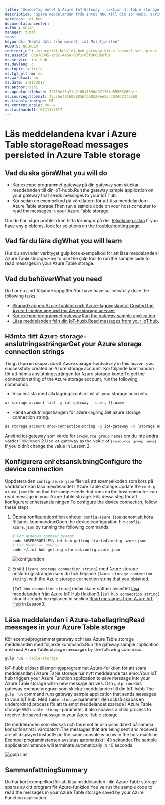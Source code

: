 ```yaml
---
title: 'SensorTag enhet & Azure IoT-Gateway - Lektion 4: Table storage | Microsoft Docs'
description: "Spara meddelanden från Intel NUC till din IoT-hubb, skriva dem till Azure Table storage och läses sedan från molnet."
services: iot-hub
documentationcenter: 
author: shizn
manager: timtl
tags: 
keywords: "Hämta data från molnet, iot Molntjänsten"
ROBOTS: NOINDEX
redirect_url: /azure/iot-hub/iot-hub-gateway-kit-c-lesson1-set-up-nuc
ms.assetid: 8ca78045-ad92-4a6a-90f1-05f9668e6f0e
ms.service: iot-hub
ms.devlang: c
ms.topic: article
ms.tgt_pltfrm: na
ms.workload: na
ms.date: 3/21/2017
ms.author: xshi
ms.openlocfilehash: 72659ef3a7fd2f6011590d37176fd05503269aff
ms.sourcegitcommit: f537befafb079256fba0529ee554c034d73f36b0
ms.translationtype: MT
ms.contentlocale: sv-SE
ms.lasthandoff: 07/11/2017
---
```

# <a name="read-messages-persisted-in-azure-table-storage"></a><span data-ttu-id="1399e-104">Läs meddelandena kvar i Azure Table storage</span><span class="sxs-lookup"><span data-stu-id="1399e-104">Read messages persisted in Azure Table storage</span></span>

## <a name="what-you-will-do"></a><span data-ttu-id="1399e-105">Vad du ska göra</span><span class="sxs-lookup"><span data-stu-id="1399e-105">What you will do</span></span>

- <span data-ttu-id="1399e-106">Kör exempelprogrammet gateway på din gateway som skickar meddelanden till din IoT-hubb.</span><span class="sxs-lookup"><span data-stu-id="1399e-106">Run the gateway sample application on your gateway that sends messages to your IoT hub.</span></span>
- <span data-ttu-id="1399e-107">Kör sedan en exempelkod på värddatorn för att läsa meddelanden i Azure Table storage.</span><span class="sxs-lookup"><span data-stu-id="1399e-107">Then run a sample code on your host computer to read the messages in your Azure Table storage.</span></span> 

<span data-ttu-id="1399e-108">Om du har några problem kan hitta lösningar på den [felsökning sidan](iot-hub-gateway-kit-c-troubleshooting.md).</span><span class="sxs-lookup"><span data-stu-id="1399e-108">If you have any problems, look for solutions on the [troubleshooting page](iot-hub-gateway-kit-c-troubleshooting.md).</span></span>

## <a name="what-you-will-learn"></a><span data-ttu-id="1399e-109">Vad får du lära dig</span><span class="sxs-lookup"><span data-stu-id="1399e-109">What you will learn</span></span>

<span data-ttu-id="1399e-110">Hur du använder verktyget gulp köra exempelkod för att läsa meddelanden i Azure Table storage.</span><span class="sxs-lookup"><span data-stu-id="1399e-110">How to use the gulp tool to run the sample code to read messages in your Azure Table storage.</span></span>

## <a name="what-you-need"></a><span data-ttu-id="1399e-111">Vad du behöver</span><span class="sxs-lookup"><span data-stu-id="1399e-111">What you need</span></span>

<span data-ttu-id="1399e-112">Du har nu gjort följande uppgifter:</span><span class="sxs-lookup"><span data-stu-id="1399e-112">You have have successfully done the following tasks:</span></span>

- <span data-ttu-id="1399e-113">[Skapade appen Azure-funktion och Azure-lagringskontot](iot-hub-gateway-kit-c-lesson4-deploy-resource-manager-template.md).</span><span class="sxs-lookup"><span data-stu-id="1399e-113">[Created the Azure function app and the Azure storage account](iot-hub-gateway-kit-c-lesson4-deploy-resource-manager-template.md).</span></span>
- <span data-ttu-id="1399e-114">[Kör exempelprogrammet gateway](iot-hub-gateway-kit-c-lesson3-configure-ble-app.md).</span><span class="sxs-lookup"><span data-stu-id="1399e-114">[Run the gateway sample application](iot-hub-gateway-kit-c-lesson3-configure-ble-app.md).</span></span>
- <span data-ttu-id="1399e-115">[Läsa meddelanden från din IoT-hubb](iot-hub-gateway-kit-c-lesson3-read-messages-from-hub.md).</span><span class="sxs-lookup"><span data-stu-id="1399e-115">[Read messages from your IoT hub](iot-hub-gateway-kit-c-lesson3-read-messages-from-hub.md).</span></span>

## <a name="get-your-azure-storage-connection-strings"></a><span data-ttu-id="1399e-116">Hämta ditt Azure storage-anslutningssträngar</span><span class="sxs-lookup"><span data-stu-id="1399e-116">Get your Azure storage connection strings</span></span>

<span data-ttu-id="1399e-117">Tidigt i kursen skapat du ett Azure storage-konto.</span><span class="sxs-lookup"><span data-stu-id="1399e-117">Early in this lesson, you successfully created an Azure storage account.</span></span> <span data-ttu-id="1399e-118">Kör följande kommandon för att hämta anslutningssträngen för Azure storage-konto:</span><span class="sxs-lookup"><span data-stu-id="1399e-118">To get the connection string of the Azure storage account, run the following commands:</span></span>

* <span data-ttu-id="1399e-119">Visa en lista med alla lagringskonton.</span><span class="sxs-lookup"><span data-stu-id="1399e-119">List all your storage accounts.</span></span>

```bash
az storage account list -g iot-gateway --query [].name
```

* <span data-ttu-id="1399e-120">Hämta anslutningssträngen för azure-lagring.</span><span class="sxs-lookup"><span data-stu-id="1399e-120">Get azure storage connection string.</span></span>

```bash
az storage account show-connection-string -g iot-gateway -n {storage name}
```

<span data-ttu-id="1399e-121">Använd iot-gateway som värde för `{resource group name}` om du inte ändra värdet i lektionen 2.</span><span class="sxs-lookup"><span data-stu-id="1399e-121">Use iot-gateway as the value of `{resource group name}` if you didn't change the value in Lesson 2.</span></span>

## <a name="configure-the-device-connection"></a><span data-ttu-id="1399e-122">Konfigurera enhetsanslutning</span><span class="sxs-lookup"><span data-stu-id="1399e-122">Configure the device connection</span></span>

<span data-ttu-id="1399e-123">Uppdatera den `config-azure.json` filen så att exempelkoden som körs på värddatorn kan läsa meddelandet i Azure Table storage.</span><span class="sxs-lookup"><span data-stu-id="1399e-123">Update the `config-azure.json` file so that the sample code that runs on the host computer can read message in your Azure Table storage.</span></span> <span data-ttu-id="1399e-124">Följ dessa steg för att konfigurera enhetsanslutningen:</span><span class="sxs-lookup"><span data-stu-id="1399e-124">To configure the device connection, follow these steps:</span></span>

1. <span data-ttu-id="1399e-125">Öppna konfigurationsfilen enheten `config-azure.json` genom att köra följande kommandon:</span><span class="sxs-lookup"><span data-stu-id="1399e-125">Open the device configuration file `config-azure.json` by running the following commands:</span></span>

   ```bash
   # For Windows command prompt
   code %USERPROFILE%\.iot-hub-getting-started\config-azure.json
   # For MacOS or Ubuntu
   code ~/.iot-hub-getting-started/config-azure.json
   ```

   ![konfiguration](media/iot-hub-gateway-kit-lessons/lesson4/config_azure.png)

2. <span data-ttu-id="1399e-127">Ersätt `[Azure storage connection string]` med Azure storage-anslutningssträngen som du fick.</span><span class="sxs-lookup"><span data-stu-id="1399e-127">Replace `[Azure storage connection string]` with the Azure storage connection string that you obtained.</span></span>

   <span data-ttu-id="1399e-128">`[IoT hub connection string]`redan ska ersättas i avsnittet [läsa meddelanden från Azure IoT Hub](iot-hub-gateway-kit-c-lesson3-read-messages-from-hub.md) i lektion3.</span><span class="sxs-lookup"><span data-stu-id="1399e-128">`[IoT hub connection string]` should already be replaced in section [Read messages from Azure IoT Hub](iot-hub-gateway-kit-c-lesson3-read-messages-from-hub.md) in Lesson3.</span></span>

## <a name="read-messages-in-your-azure-table-storage"></a><span data-ttu-id="1399e-129">Läsa meddelanden i Azure-tabellagring</span><span class="sxs-lookup"><span data-stu-id="1399e-129">Read messages in your Azure Table storage</span></span>

<span data-ttu-id="1399e-130">Kör exempelprogrammet gateway och läsa Azure Table storage meddelanden med följande kommando:</span><span class="sxs-lookup"><span data-stu-id="1399e-130">Run the gateway sample application and read Azure Table storage messages by the following command:</span></span>

```bash
gulp run --table-storage
```

<span data-ttu-id="1399e-131">IoT-hubb utlöser tillämpningsprogrammet Azure-funktion för att spara meddelanden i Azure Table storage när nytt meddelande tas emot.</span><span class="sxs-lookup"><span data-stu-id="1399e-131">Your IoT hub triggers your Azure Function application to save message into your Azure Table storage when new message arrives.</span></span>
<span data-ttu-id="1399e-132">Den `gulp run` körs gateway exempelprogram som skickar meddelanden till din IoT-hubb.</span><span class="sxs-lookup"><span data-stu-id="1399e-132">The `gulp run` command runs gateway sample application that sends messages to your IoT hub.</span></span> <span data-ttu-id="1399e-133">Med `table-storage` parameter, den också skapas en underordnad process för att ta emot meddelandet sparade i Azure Table storage.</span><span class="sxs-lookup"><span data-stu-id="1399e-133">With `table-storage` parameter, it also spawns a child process to receive the saved message in your Azure Table storage.</span></span>

<span data-ttu-id="1399e-134">De meddelanden som skickas och tas emot är alla visas direkt på samma konsolfönstret i värddatorn.</span><span class="sxs-lookup"><span data-stu-id="1399e-134">The messages that are being sent and received are all displayed instantly on the same console window in the host machine.</span></span> <span data-ttu-id="1399e-135">Exempel programinstansen avslutas automatiskt i 40 sekunder.</span><span class="sxs-lookup"><span data-stu-id="1399e-135">The sample application instance will terminate automatically in 40 seconds.</span></span>

   ![gulp Läs](media/iot-hub-gateway-kit-lessons/lesson4/gulp_run_read_table.png)


## <a name="summary"></a><span data-ttu-id="1399e-137">Sammanfattning</span><span class="sxs-lookup"><span data-stu-id="1399e-137">Summary</span></span>

<span data-ttu-id="1399e-138">Du har kört exempelkod för att läsa meddelanden i din Azure Table storage sparas av ditt program för Azure-funktion.</span><span class="sxs-lookup"><span data-stu-id="1399e-138">You've run the sample code to read the messages in your Azure Table storage saved by your Azure Function application.</span></span>